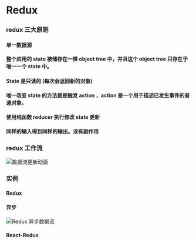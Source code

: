 # Redux



### redux 三大原则

#### 单一数据源

**整个应用的 state 被储存在一棵 object tree 中，并且这个 object tree 只存在于唯一一个 state 中。**

#### State 是只读的  (每次会返回新的对象)

**唯一改变 state 的方法就是触发 action ，action 是一个用于描述已发生事件的普通对象。**

#### 使用纯函数 reducer 执行修改 state 更新

**同样的输入得到同样的输出。没有副作用**



### redux 工作流

![数据流更新动画](http://cn.redux.js.org/assets/images/ReduxDataFlowDiagram-49fa8c3968371d9ef6f2a1486bd40a26.gif)



### 实例

#### Redux 

#### 异步



![Redux 异步数据流](http://cn.redux.js.org/assets/images/ReduxAsyncDataFlowDiagram-d97ff38a0f4da0f327163170ccc13e80.gif)





#### React-Redux 

